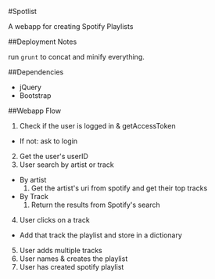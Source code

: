 #Spotlist

A webapp for creating Spotify Playlists

##Deployment Notes

run `grunt` to concat and minify everything.

##Dependencies

* jQuery
* Bootstrap

##Webapp Flow
1. Check if the user is logged in & getAccessToken
  * If not: ask to login
2. Get the user's userID
3. User search by artist or track
  * By artist
    1. Get the artist's uri from spotify and get their top tracks
  * By Track
    1. Return the results from Spotify's search
4. User clicks on a track
  * Add that track the playlist and store in a dictionary
5. User adds multiple tracks
6. User names & creates the playlist
7. User has created spotify playlist
